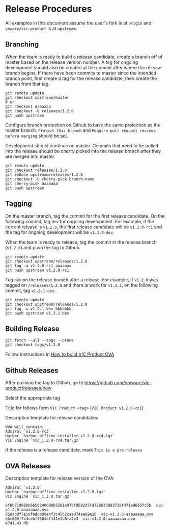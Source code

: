 # Release Procedures

All examples in this document assume the user's fork is at `origin` and `vmware/vic-product` is at
`upstream`.

## Branching

When the team is ready to build a release candidate, create a branch off of master based on the
release version number. A tag for ongoing development should also be created at the commit after
where the release branch begins. If there have been commits to master since the intended branch
point, first create a tag for the release candidate, then create the branch from that tag.

```
git remote update
git checkout upstream/master
# or
git checkout aaaaaaa
git checkout -b releases/1.2.0
git push upstream
```

Configure branch protection on Github to have the same protection as the master branch.
`Protect this branch` and `Require pull request reviews before merging` should be set.

Development should continue on master. Commits that need to be pulled into the release should be
cherry picked into the release branch after they are merged into master.

```
git remote update
git checkout releases/1.2.0
git rebase upstream/releases/1.2.0
git checkout -b cherry-pick-branch-name
git cherry-pick aaaaaaa
git push upstream
```


## Tagging

On the master branch, tag the commit for the first release candidate. On the
following commit, tag `dev` for ongoing development.  For example, if the
current release is `v1.2.0`, the first release candidate will be `v1.2.0-rc1` and
the tag for ongoing development will be `v1.3.0-dev`.

When the team is ready to release, tag the commit in the release branch (`v1.2.0`) and push the tag
to Github.

```
git remote update
git checkout upstream/releases/1.2.0
git tag -a v1.2.0-rc1 aaaaaaa
git push upstream v1.2.0-rc1
```

Tag `dev` on the release branch after a release. For example, if `v1.2.0` was tagged on
`/releases/1.2.0` and there is work for `v1.2.1`, on the following commit, tag `v1.2.1-dev`.

```
git remote update
git checkout upstream/releases/1.2.0
git tag -a v1.2.1-dev bbbbbbb
git push upstream v1.2.1-dev
```


## Building Release

```
git fetch --all --tags --prune
git checkout tags/v1.2.0
```

Follow instructions in [How to build VIC Product OVA](BUILD.md)

## Github Releases

After pushing the tag to Github, go to https://github.com/vmware/vic-product/releases/new

Select the appropriate tag

Title for follows form `VIC Product <tag>` (`VIC Product v1.2.0-rc1`)

Description template for release candidates:
```
OVA will contain:
Admiral `v1.2.0-rc3`
Harbor `harbor-offline-installer-v1.2.0-rc4.tgz`
VIC Engine `vic_1.2.0-rc4.tar.gz`
```

If the release is a release candidate, mark `This is a pre-release`

## OVA Releases

Description template for release version of the OVA:
```
Admiral `v1.2.0`
Harbor `harbor-offline-installer-v1.2.0.tgz`
VIC Engine `vic_1.2.0.tar.gz`

ef6b71d98bb6650240008b5281e97bf8592d5fd726833883718f471ed665fc5b  vic-v1.2.0-aaaaaaaa.ova
85eabdf7e58fed8c09e4f3c45b2caa974ae89a16  vic-v1.2.0-aaaaaaaa.ova
ebc669f7b4cebf7501cf141e3b6fa2e3  vic-v1.2.0-aaaaaaaa.ova
4741.43 MB
```

